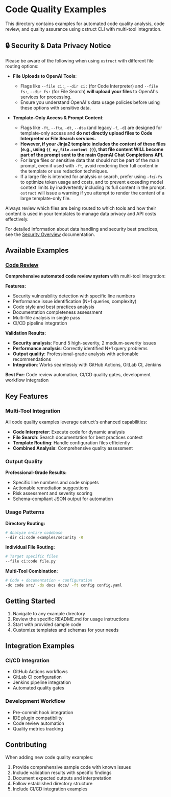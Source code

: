 # Code Quality Examples

This directory contains examples for automated code quality analysis, code review, and quality assurance using ostruct CLI with multi-tool integration.

## 🔒 Security & Data Privacy Notice

Please be aware of the following when using `ostruct` with different file routing options:

* **File Uploads to OpenAI Tools**:
  * Flags like `--file ci:`, `--dir ci:` (for Code Interpreter) and `--file fs:`, `--dir fs:` (for File Search) **will upload your files** to OpenAI's services for processing.
  * Ensure you understand OpenAI's data usage policies before using these options with sensitive data.

* **Template-Only Access & Prompt Content**:
  * Flags like `-ft`, `--fta`, `-dt`, `--dta` (and legacy `-f`, `-d`) are designed for template-only access and **do not directly upload files to Code Interpreter or File Search services.**
  * **However, if your Jinja2 template includes the content of these files (e.g., using `{{ my_file.content }}`), that file content WILL become part of the prompt sent to the main OpenAI Chat Completions API.**
  * For large files or sensitive data that should not be part of the main prompt, even if used with `-ft`, avoid rendering their full content in the template or use redaction techniques.
  * If a large file is intended for analysis or search, prefer using `-fc`/`-fs` to optimize token usage and costs, and to prevent exceeding model context limits by inadvertently including its full content in the prompt. `ostruct` will issue a warning if you attempt to render the content of a large template-only file.

Always review which files are being routed to which tools and how their content is used in your templates to manage data privacy and API costs effectively.

For detailed information about data handling and security best practices, see the [Security Overview](../../docs/source/security/overview.rst) documentation.

## Available Examples

### [Code Review](code-review/)

**Comprehensive automated code review system** with multi-tool integration:

**Features:**

* Security vulnerability detection with specific line numbers
* Performance issue identification (N+1 queries, complexity)
* Code style and best practices analysis
* Documentation completeness assessment
* Multi-file analysis in single pass
* CI/CD pipeline integration

**Validation Results:**

* **Security analysis**: Found 5 high-severity, 2 medium-severity issues
* **Performance analysis**: Correctly identified N+1 query problems
* **Output quality**: Professional-grade analysis with actionable recommendations
* **Integration**: Works seamlessly with GitHub Actions, GitLab CI, Jenkins

**Best For:** Code review automation, CI/CD quality gates, development workflow integration

## Key Features

### Multi-Tool Integration

All code quality examples leverage ostruct's enhanced capabilities:

* **Code Interpreter**: Execute code for dynamic analysis
* **File Search**: Search documentation for best practices context
* **Template Routing**: Handle configuration files efficiently
* **Combined Analysis**: Comprehensive quality assessment

### Output Quality

**Professional-Grade Results:**

* Specific line numbers and code snippets
* Actionable remediation suggestions
* Risk assessment and severity scoring
* Schema-compliant JSON output for automation

### Usage Patterns

**Directory Routing:**

```bash
# Analyze entire codebase
--dir ci:code examples/security -R
```

**Individual File Routing:**

```bash
# Target specific files
--file ci:code file.py
```

**Multi-Tool Combination:**

```bash
# Code + documentation + configuration
-dc code src/ -ds docs docs/ -ft config config.yaml
```

## Getting Started

1. Navigate to any example directory
2. Review the specific README.md for usage instructions
3. Start with provided sample code
4. Customize templates and schemas for your needs

## Integration Examples

### CI/CD Integration

* GitHub Actions workflows
* GitLab CI configuration
* Jenkins pipeline integration
* Automated quality gates

### Development Workflow

* Pre-commit hook integration
* IDE plugin compatibility
* Code review automation
* Quality metrics tracking

## Contributing

When adding new code quality examples:

1. Provide comprehensive sample code with known issues
2. Include validation results with specific findings
3. Document expected outputs and interpretation
4. Follow established directory structure
5. Include CI/CD integration examples
